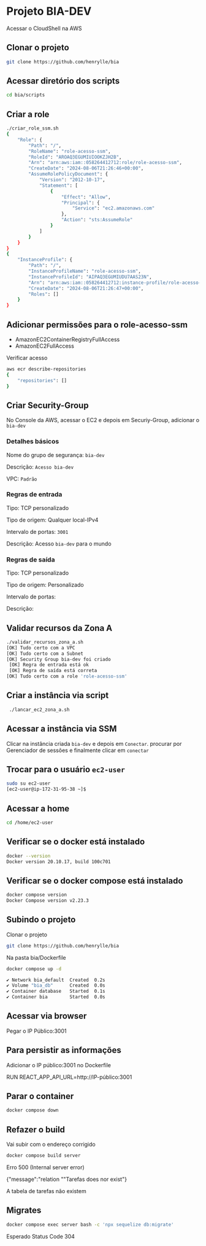 # Projeto BIA-DEV

Acessar o CloudShell na AWS

## Clonar o projeto

```bash
git clone https://github.com/henrylle/bia
```

## Acessar diretório dos scripts

```bash
cd bia/scripts
```

## Criar a role

```bash
./criar_role_ssm.sh
{
    "Role": {
        "Path": "/",
        "RoleName": "role-acesso-ssm",
        "RoleId": "AROAQ3EGUMIUIOOKZJH2B",
        "Arn": "arn:aws:iam::058264412712:role/role-acesso-ssm",
        "CreateDate": "2024-08-06T21:26:46+00:00",
        "AssumeRolePolicyDocument": {
            "Version": "2012-10-17",
            "Statement": [
                {
                    "Effect": "Allow",
                    "Principal": {
                        "Service": "ec2.amazonaws.com"
                    },
                    "Action": "sts:AssumeRole"
                }
            ]
        }
    }
}
{
    "InstanceProfile": {
        "Path": "/",
        "InstanceProfileName": "role-acesso-ssm",
        "InstanceProfileId": "AIPAQ3EGUMIUDU7AAS23N",
        "Arn": "arn:aws:iam::058264412712:instance-profile/role-acesso-ssm",
        "CreateDate": "2024-08-06T21:26:47+00:00",
        "Roles": []
    }
}
```

## Adicionar permissões para o role-acesso-ssm

- AmazonEC2ContainerRegistryFullAccess
- AmazonEC2FullAccess

Verificar acesso

```bash
aws ecr describe-repositories
{
    "repositories": []
}
```

## Criar Security-Group

No Console da AWS, acessar o EC2 e depois em Securiy-Group, adicionar o `bia-dev`

### Detalhes básicos

Nome do grupo de segurança: `bia-dev`

Descrição: `Acesso bia-dev`

VPC: `Padrão`

### Regras de entrada

Tipo: TCP personalizado

Tipo de origem: Qualquer local-IPv4

Intervalo de portas: `3001`

Descrição: Acesso `bia-dev` para o mundo

### Regras de saída

Tipo: TCP personalizado

Tipo de origem: Personalizado

Intervalo de portas: 

Descrição:


## Validar recursos da Zona A

```bash
./validar_recursos_zona_a.sh
[OK] Tudo certo com a VPC
[OK] Tudo certo com a Subnet
[OK] Security Group bia-dev foi criado
 [OK] Regra de entrada está ok
 [OK] Regra de saída está correta
[OK] Tudo certo com a role 'role-acesso-ssm'
```

## Criar a instância via script

```bash
 ./lancar_ec2_zona_a.sh
```

## Acessar a instância via SSM

Clicar na instância criada `bia-dev` e depois em `Conectar`. procurar por Gerenciador de sessões e finalmente clicar em `conectar`

## Trocar para o usuário `ec2-user`

```bash
sudo su ec2-user
[ec2-user@ip-172-31-95-38 ~]$
```

## Acessar a home

```bash
cd /home/ec2-user
```

## Verificar se o docker está instalado

```bash
docker --version
Docker version 20.10.17, build 100c701
```

## Verificar se o docker compose está instalado

```bash
docker compose version
Docker Compose version v2.23.3
```

## Subindo o projeto

Clonar o projeto

```bash
git clone https://github.com/henrylle/bia
```
Na pasta bia/Dockerfile

```bash
docker compose up -d

✔ Network bia_default  Created  0.2s
✔ Volume "bia_db"      Created  0.0s
✔ Container database   Started  0.1s
✔ Container bia        Started  0.0s
```

## Acessar via browser

Pegar o IP Público:3001

## Para persistir as informações

Adicionar o IP público:3001 no Dockerfile

RUN REACT_APP_API_URL=http://IP-público:3001

## Parar o container

```bash
docker compose down
```

## Refazer o build

Vai subir com o endereço corrigido

```bash
docker compose build server
```

Erro 500 (Internal server error)

{"message":"relation ""Tarefas does nor exist"}

A tabela de tarefas não existem

## Migrates

```bash
docker compose exec server bash -c 'npx sequelize db:migrate'
```

Esperado Status Code 304
 